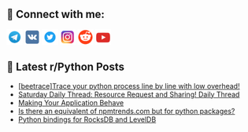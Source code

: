 ## 🔎 Connect with me:
[<img src="https://github.com/bullbesh/bullbesh/blob/main/images/Telegram.png" width="32" height="32" />](https://t.me/bullbesh)
[<img src="https://github.com/bullbesh/bullbesh/blob/main/images/VK.png" width="32" height="32" />](https://vk.com/bullbesh)
[<img src="https://github.com/bullbesh/bullbesh/blob/main/images/Twitter.png" width="32" height="32" />](https://twitter.com/bullbesh1)
[<img src="https://github.com/bullbesh/bullbesh/blob/main/images/Instagram.png" width="32" height="32" />](https://www.instagram.com/bullbesh)
[<img src="https://github.com/bullbesh/bullbesh/blob/main/images/Reddit.png" width="32" height="32" />](https://www.reddit.com/user/bullbesh)
[<img src="https://github.com/bullbesh/bullbesh/blob/main/images/YouTube.png" width="32" height="32" />](https://www.youtube.com/channel/UCtfjRs6uzgq5mfm8S06WTcg)

## 📕 Latest r/Python Posts
<!-- BLOG-POST-LIST:START -->
- [[beetrace]Trace your python process line by line with low overhead!](https://www.reddit.com/r/Python/comments/10bakal/beetracetrace_your_python_process_line_by_line/)
- [Saturday Daily Thread: Resource Request and Sharing! Daily Thread](https://www.reddit.com/r/Python/comments/10b9r0f/saturday_daily_thread_resource_request_and/)
- [Making Your Application Behave](https://www.reddit.com/r/Python/comments/10b999z/making_your_application_behave/)
- [Is there an equivalent of npmtrends.com but for python packages?](https://www.reddit.com/r/Python/comments/10b75mh/is_there_an_equivalent_of_npmtrendscom_but_for/)
- [Python bindings for RocksDB and LevelDB](https://www.reddit.com/r/Python/comments/10b4n3v/python_bindings_for_rocksdb_and_leveldb/)
<!-- BLOG-POST-LIST:END -->

